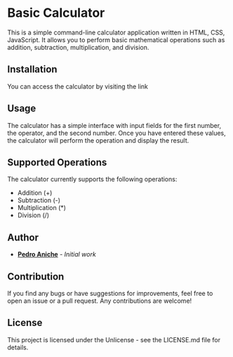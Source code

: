 # Basic Calculator

This is a simple command-line calculator application written in HTML, CSS, JavaScript. It allows you to perform basic mathematical operations such as addition, subtraction, multiplication, and division.

## Installation

You can access the calculator by visiting the link

## Usage

The calculator has a simple interface with input fields for the first number, the operator, and the second number. Once you have entered these values, the calculator will perform the operation and display the result.

## Supported Operations

The calculator currently supports the following operations:

- Addition (+)
- Subtraction (-)
- Multiplication (*)
- Division (/)

## Author

* **[Pedro Aniche](https://github.com/pedroaniche)** - *Initial work*

## Contribution

If you find any bugs or have suggestions for improvements, feel free to open an issue or a pull request. Any contributions are welcome!

## License

This project is licensed under the Unlicense - see the LICENSE.md file for details.
